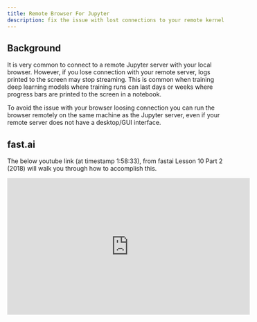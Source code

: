 ```yaml
---
title: Remote Browser For Jupyter
description: fix the issue with lost connections to your remote kernel
---
```


## Background

It is very common to connect to a remote Jupyter server with your local browser.  However, if you lose connection with your remote server, logs printed to the screen may stop streaming.  This is common when training deep learning models where training runs can last days or weeks where progress bars are printed to the screen in a notebook.  

To avoid the issue with your browser loosing connection you can run the browser remotely on the same machine as the Jupyter server, even if your remote server does not have a desktop/GUI interface.

## fast.ai

The below youtube link (at timestamp 1:58:33), from fastai Lesson 10 Part 2 (2018) will walk you through how to accomplish this.

<iframe width="560" height="315" src="https://www.youtube.com/embed/h5Tz7gZT9Fo?start=7113" frameborder="0" allow="accelerometer; autoplay; encrypted-media; gyroscope; picture-in-picture" allowfullscreen></iframe>

